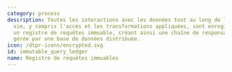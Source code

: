```yaml
---
category: process
description: Toutes les interactions avec les données tout au long de leur cycle de
  vie, y compris l'accés et les transformations appliquées, sont enregistrées dans
  un registre de requêtes immuable, créant ainsi une chaîne de responsabilité vérifiable,
  gérée par une base de données distribuée.
icon: /dtpr-icons/encrypted.svg
id: immutable_query_ledger
name: Registre de requêtes immuables
---
```

